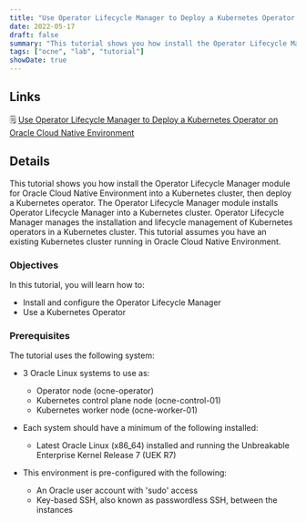 ```yaml
---
title: "Use Operator Lifecycle Manager to Deploy a Kubernetes Operator on Oracle Cloud Native Environment"
date: 2022-05-17
draft: false
summary: "This tutorial shows you how install the Operator Lifecycle Manager module for Oracle Cloud Native Environment into a Kubernetes cluster, then deploy a Kubernetes operator."
tags: ["ocne", "lab", "tutorial"]
showDate: true
---
```


## Links

:spiral_notepad: [Use Operator Lifecycle Manager to Deploy a Kubernetes Operator on Oracle Cloud Native Environment](https://docs.oracle.com/en/learn/ocne-olm)

## Details

This tutorial shows you how install the Operator Lifecycle Manager module for Oracle Cloud Native Environment into a Kubernetes cluster,
then deploy a Kubernetes operator. The Operator Lifecycle Manager module installs Operator Lifecycle Manager into a Kubernetes cluster. Operator Lifecycle Manager manages the installation and lifecycle management of Kubernetes operators in a Kubernetes cluster. This tutorial assumes you have an existing Kubernetes cluster running in Oracle Cloud Native Environment.

### Objectives

In this tutorial, you will learn how to:

- Install and configure the Operator Lifecycle Manager
- Use a Kubernetes Operator

### Prerequisites

The tutorial uses the following system:

- 3 Oracle Linux systems to use as:
  - Operator node (ocne-operator)
  - Kubernetes control plane node (ocne-control-01)
  - Kubernetes worker node (ocne-worker-01)

- Each system should have a minimum of the following installed:
  - Latest Oracle Linux (x86_64) installed and running the Unbreakable Enterprise Kernel Release 7 (UEK R7)

- This environment is pre-configured with the following:
  - An Oracle user account with 'sudo' access
  - Key-based SSH, also known as passwordless SSH, between the instances
